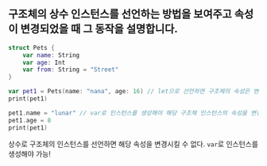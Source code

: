 ## 구조체의 상수 인스턴스를 선언하는 방법을 보여주고 속성이 변경되었을 때 그 동작을 설명합니다.
```swift
struct Pets {
    var name: String
    var age: Int
    var from: String = "Street"
}

var pet1 = Pets(name: "nana", age: 16) // let으로 선언하면 구조체의 속성은 변경 불가능하다
print(pet1) 

pet1.name = "lunar" // var로 인스턴스를 생성해야 해당 구조체 인스턴스의 속성을 변경할 수 있다.
pet1.age = 8
print(pet1)
```
상수로 구조체의 인스턴스를 선언하면 해당 속성을 변경시킬 수 없다. `var`로 인스턴스를 생성해야 가능!